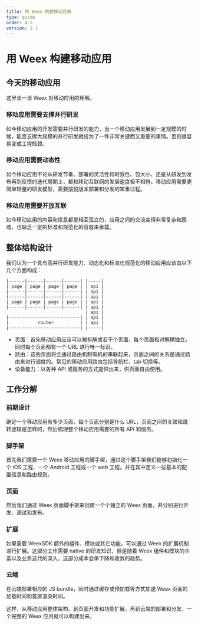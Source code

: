```yaml
---
title: 用 Weex 构建移动应用
type: guide
order: 4.5
version: 2.1
---
```


# 用 Weex 构建移动应用

## 今天的移动应用

这里谈一谈 Weex 对移动应用的理解。

### 移动应用需要支撑并行研发

如今移动应用的开发需要并行研发的能力，当一个移动应用发展到一定规模的时候，能否支撑大规模的并行研发就成为了一件非常关键而又重要的事情。否则很容易变成工程瓶颈。

### 移动应用需要动态性

如今移动应用不论从研发节奏、部署的灵活性和时效性、包大小、还是从研发到发布再到反馈的迭代周期上，都和移动互联网的发展速度极不相符。移动应用需要更简单轻量的研发模型，需要摆脱版本部署和分发的笨重过程。

### 移动应用需要开放互联

如今移动应用的内容和信息都是相互孤立的，应用之间的交流变得非常复杂和困难，也缺乏一定的标准和规范化的容器来承载。

## 整体结构设计

我们认为一个具有高并行研发能力、动态化和标准化规范化的移动应用应该由以下几个方面构成：

```
|------|------|------|------| |-----|
| page | page | page | page | | api |
|------|------|------|------| | api |
|------|------|------|------| | api |
| page | page | page | page | | api |
|------|------|------|------| | api |
                              | api |
|---------------------------| | api |
|           router          | | api |
|---------------------------| |-----|
```

* 页面：首先移动应用应该可以被拆解成若干个页面，每个页面相对解耦独立，同时每个页面都有一个 URL 进行唯一标识。
* 路由：这些页面将会通过路由机制有机的串联起来，页面之间的关系是通过路由来进行调度的。常见的移动应用路由包括导航栏、tab 切换等。
* 设备能力：以各种 API 或服务的方式提供出来，供页面自由使用。

## 工作分解

### 前期设计

确定一个移动应用有多少页面，每个页面分别是什么 URL，页面之间的关联和跳转逻辑是怎样的，然后梳理整个移动应用需要的所有 API 和服务。

### 脚手架

首先我们需要一个 Weex 移动应用的脚手架，通过这个脚手架我们能够初始化一个 iOS 工程、一个 Android 工程或一个 web 工程。并在其中定义一些基本的配置信息和路由规则。

<!-- weex-pack -->

### 页面

然后我们通过 Weex 页面脚手架来创建一个个独立的 Weex 页面，并分别进行开发、调试和发布。

<!-- 页面结构 -->

### 扩展

如果需要 WeexSDK 额外的组件、模块或其它功能，可以通过 Weex 的扩展机制进行扩展。这部分工作需要 native 的研发知识，但是随着 Weex 组件和模块的丰富以及业务迭代的深入，这部分成本会承下降和收敛的趋势。

<!-- 扩展 iOS -->

<!-- 扩展 Android -->

### 云端

在云端部署相应的 JS bundle，同时通过缓存或预加载等方式加速 Weex 页面的加载时间和首屏渲染时间。

这样，从移动应用整体架构、到页面开发和功能扩展，再到云端的部署和分发，一个完整的 Weex 应用就可以构建出来。